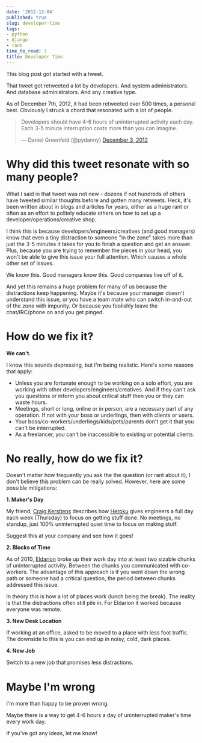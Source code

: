 ```yaml
---
date: '2012-12-04'
published: true
slug: developer-time
tags:
- python
- django
- rant
time_to_read: 3
title: Developer Time
---
```


This blog post got started with a tweet.

That tweet got retweeted a lot by developers. And system administrators.
And database administrators. And any creative type.

As of December 7th, 2012, it had been retweeted over 500 times, a
personal best. Obviously I struck a chord that resonated with a lot of
people.

<blockquote class="twitter-tweet"><p>Developers should have 4-6 hours of uninterrupted activity each day. Each 3-5 minute interruption costs more than you can imagine.</p>&mdash; Daniel Greenfeld (@pydanny) <a href="https://twitter.com/pydanny/status/275680738773463040" data-datetime="2012-12-03T19:19:44+00:00">December 3, 2012</a></blockquote>
<script src="https://platform.twitter.com/widgets.js" charset="utf-8"></script>

# Why did this tweet resonate with so many people?

What I said in that tweet was not new - dozens if not hundreds of others
have tweeted similar thoughts before and gotten many retweets. Heck,
it's been written about in blogs and articles for years, either as a
huge rant or often as an effort to politely educate others on how to set
up a developer/operations/creative shop.

I think this is because developers/engineers/creatives (and good
managers) know that even a tiny distraction to someone "in the zone"
takes more than just the 3-5 minutes it takes for you to finish a
question and get an answer. Plus, because you are trying to remember the
pieces in your head, you won't be able to give this issue your full
attention. Which causes a whole other set of issues.

We know this. Good managers know this. Good companies live off of it.

And yet this remains a huge problem for many of us because the
distractions keep happening. Maybe it's because your manager doesn't
understand this issue, or you have a team mate who can switch in-and-out
of the zone with impunity. Or because you foolishly leave the
chat/IRC/phone on and you get pinged.

How do we fix it?
=================

**We can't.**

I know this sounds depressing, but I'm being realistic. Here's some
reasons that apply:

-   Unless you are fortunate enough to be working on a solo effort, you
    are working with other developers/engineers/creatives. And if they
    can't ask you questions or inform you about critical stuff then you
    or they can waste hours.
-   Meetings, short or long, online or in person, are a necessary part
    of any operation. If not with your boss or underlings, then with
    clients or users.
-   Your boss/co-workers/underlings/kids/pets/parents don't get it that
    you can't be interrupted.
-   As a freelancer, you can't be inaccessible to existing or potential
    clients.

No really, how do we fix it?
============================

Doesn't matter how frequently you ask the the question (or rant about
it), I don't believe this problem can be really solved. However, here
are some possible mitigations:

**1. Maker's Day**

My friend, [Craig
Kerstiens](https://craigkerstiens.com/2011/11/07/how-heroku-works-maker-day/)
describes how [Heroku](https://heroku.com) gives engineers a full day
each week (Thursday) to focus on getting stuff done. No meetings, no
standup, just 100% uninterrupted quiet time to focus on making stuff.

Suggest this at your company and see how it goes!

**2. Blocks of Time**

As of 2010, [Eldarion](https://eldarion.com) broke up their work day into
at least two sizable chunks of uninterrupted activity. Between the
chunks you communicated with co-workers. The advantage of this approach
is if you went down the wrong path or someone had a critical question,
the period between chunks addressed this issue.

In theory this is how a lot of places work (lunch being the break). The
reality is that the distractions often still pile in. For Eldarion it
worked because everyone was remote.

**3. New Desk Location**

If working at an office, asked to be moved to a place with less foot
traffic. The downside to this is you can end up in noisy, cold, dark
places.

**4. New Job**

Switch to a new job that promises less distractions.

Maybe I'm wrong
================

I'm more than happy to be proven wrong.

Maybe there is a way to get 4-6 hours a day of uninterrupted maker's
time every work day.

If you've got any ideas, let me know!
